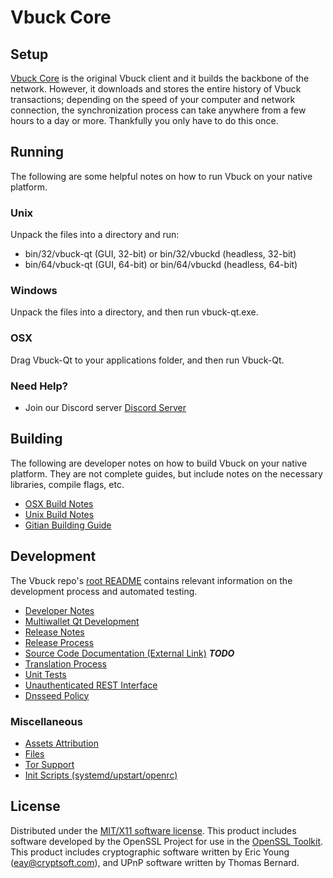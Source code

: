 Vbuck Core
=====================

Setup
---------------------
[Vbuck Core](http://savebitcoin.io) is the original Vbuck client and it builds the backbone of the network. However, it downloads and stores the entire history of Vbuck transactions; depending on the speed of your computer and network connection, the synchronization process can take anywhere from a few hours to a day or more. Thankfully you only have to do this once.

Running
---------------------
The following are some helpful notes on how to run Vbuck on your native platform.

### Unix

Unpack the files into a directory and run:

- bin/32/vbuck-qt (GUI, 32-bit) or bin/32/vbuckd (headless, 32-bit)
- bin/64/vbuck-qt (GUI, 64-bit) or bin/64/vbuckd (headless, 64-bit)

### Windows

Unpack the files into a directory, and then run vbuck-qt.exe.

### OSX

Drag Vbuck-Qt to your applications folder, and then run Vbuck-Qt.

### Need Help?

* Join our Discord server [Discord Server](https://discord.savebitcoin.io)

Building
---------------------
The following are developer notes on how to build Vbuck on your native platform. They are not complete guides, but include notes on the necessary libraries, compile flags, etc.

- [OSX Build Notes](build-osx.md)
- [Unix Build Notes](build-unix.md)
- [Gitian Building Guide](gitian-building.md)

Development
---------------------
The Vbuck repo's [root README](https://github.com/vbuck-project/vbuck/blob/master/README.md) contains relevant information on the development process and automated testing.

- [Developer Notes](developer-notes.md)
- [Multiwallet Qt Development](multiwallet-qt.md)
- [Release Notes](release-notes.md)
- [Release Process](release-process.md)
- [Source Code Documentation (External Link)](https://dev.visucore.com/bitcoin/doxygen/) ***TODO***
- [Translation Process](translation_process.md)
- [Unit Tests](unit-tests.md)
- [Unauthenticated REST Interface](REST-interface.md)
- [Dnsseed Policy](dnsseed-policy.md)

### Miscellaneous
- [Assets Attribution](assets-attribution.md)
- [Files](files.md)
- [Tor Support](tor.md)
- [Init Scripts (systemd/upstart/openrc)](init.md)

License
---------------------
Distributed under the [MIT/X11 software license](http://www.opensource.org/licenses/mit-license.php).
This product includes software developed by the OpenSSL Project for use in the [OpenSSL Toolkit](https://www.openssl.org/). This product includes
cryptographic software written by Eric Young ([eay@cryptsoft.com](mailto:eay@cryptsoft.com)), and UPnP software written by Thomas Bernard.
